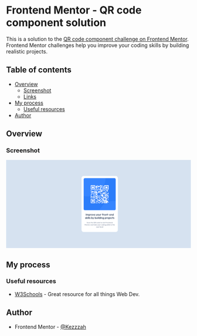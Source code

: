 # Frontend Mentor - QR code component solution

This is a solution to the [QR code component challenge on Frontend Mentor](https://www.frontendmentor.io/challenges/qr-code-component-iux_sIO_H). Frontend Mentor challenges help you improve your coding skills by building realistic projects. 

## Table of contents

- [Overview](#overview)
  - [Screenshot](#screenshot)
  - [Links](#links)
- [My process](#my-process)
  - [Useful resources](#useful-resources)
- [Author](#author)



## Overview

### Screenshot

![](./screenshot.png)


## My process

### Useful resources

- [W3Schools](https://www.w3schools.com/) - Great resource for all things Web Dev.

## Author


- Frontend Mentor - [@Kezzzah](https://www.frontendmentor.io/profile/Kezzzah)

